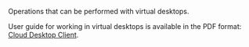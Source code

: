 Operations that can be performed with virtual desktops.

<info>

User guide for working in virtual desktops is available in the PDF format: [Cloud Desktop Client](/ru/computing/cloud-desktops/instructions/assets/Cloud_Desktop_user_guide_v_1_0.pdf "download").

</info>
